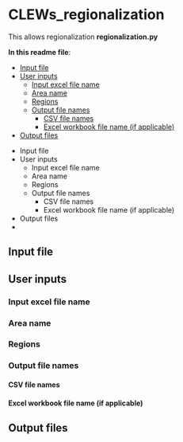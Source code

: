 # CLEWs_regionalization

This allows regionalization **regionalization.py**

**In this readme file**:
- [Input file](#input-file)
- [User inputs](#user-inputs)
  * [Input excel file name](#input-excel-file-name)
  * [Area name](#area-name)
  * [Regions](#regions)
  * [Output file names](#output-file-names)
    + [CSV file names](#csv-file-names)
    + [Excel workbook file name (if applicable)](#excel-workbook-file-name--if-applicable-)
- [Output files](#output-files)

* Input file
* User inputs
	* Input excel file name
	* Area name
	* Regions
	* Output file names
		* CSV file names
		* Excel workbook file name (if applicable)
* Output files
* 

## Input file

## User inputs

### Input excel file name
### Area name
### Regions
### Output file names
#### CSV file names
#### Excel workbook file name (if applicable)
## Output files

